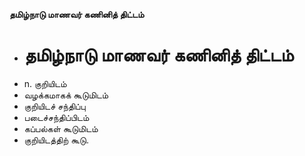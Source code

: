 **தமிழ்நாடு மாணவர் கணினித் திட்டம்**
- # தமிழ்நாடு மாணவர் கணினித் திட்டம்
- n. குறியிடம்
- வழக்கமாகக் கூடுமிடம்
- குறியிடச் சந்திப்பு
- படைச்சந்திப்பிடம்
- கப்பல்கள் கூடுமிடம்
- குறியிடத்திற் கூடு.

